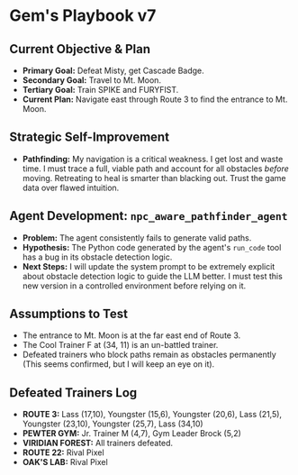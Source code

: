 # Gem's Playbook v7

## Current Objective & Plan
- **Primary Goal:** Defeat Misty, get Cascade Badge.
- **Secondary Goal:** Travel to Mt. Moon.
- **Tertiary Goal:** Train SPIKE and FURYFIST.
- **Current Plan:** Navigate east through Route 3 to find the entrance to Mt. Moon.

## Strategic Self-Improvement
- **Pathfinding:** My navigation is a critical weakness. I get lost and waste time. I must trace a full, viable path and account for all obstacles *before* moving. Retreating to heal is smarter than blacking out. Trust the game data over flawed intuition.

## Agent Development: `npc_aware_pathfinder_agent`
- **Problem:** The agent consistently fails to generate valid paths.
- **Hypothesis:** The Python code generated by the agent's `run_code` tool has a bug in its obstacle detection logic. 
- **Next Steps:** I will update the system prompt to be extremely explicit about obstacle detection logic to guide the LLM better. I must test this new version in a controlled environment before relying on it.

## Assumptions to Test
- The entrance to Mt. Moon is at the far east end of Route 3.
- The Cool Trainer F at (34, 11) is an un-battled trainer.
- Defeated trainers who block paths remain as obstacles permanently (This seems confirmed, but I will keep an eye on it).

## Defeated Trainers Log
- **ROUTE 3:** Lass (17,10), Youngster (15,6), Youngster (20,6), Lass (21,5), Youngster (23,10), Youngster (25,7), Lass (34,10)
- **PEWTER GYM:** Jr. Trainer M (4,7), Gym Leader Brock (5,2)
- **VIRIDIAN FOREST:** All trainers defeated.
- **ROUTE 22:** Rival Pixel
- **OAK'S LAB:** Rival Pixel